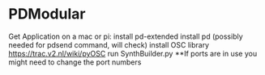 # PDModular

Get Application on a mac or pi:
install pd-extended
install pd (possibly needed for pdsend command, will check)
install OSC library https://trac.v2.nl/wiki/pyOSC
run SynthBuilder.py
**If ports are in use you might need to change the port numbers

